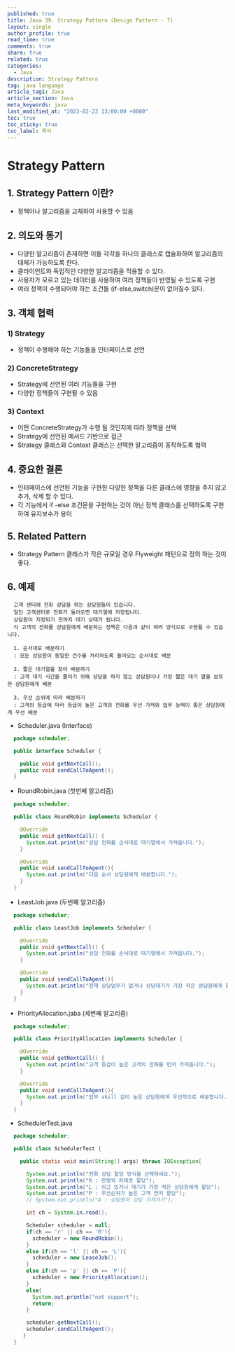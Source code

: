 ```yaml
---
published: true
title: Java 39. Strategy Pattern (Design Pattern - 7)
layout: single
author_profile: true
read_time: true
comments: true
share: true
related: true
categories:
  - Java
description: Strategy Pattern
tag: java language
article_tag1: Java
article_section: Java
meta_keywords: java
last_modified_at: "2023-02-22 13:00:00 +0800"
toc: true
toc_sticky: true
toc_label: 목차
---
```


# Strategy Pattern

## 1. Strategy Pattern 이란?

- 정책이나 알고리즘을 교체하여 사용할 수 있음

## 2. 의도와 동기

- 다양한 알고리즘이 존재하면 이들 각각을 하나의 클래스로 캡슐화하여 알고리즘의 대체가 가능하도록 한다.
- 클라이언트와 독립적인 다양한 알고리즘을 적용할 수 있다.
- 사용자가 모르고 있는 데이터를 사용하여 여러 정책들이 반영될 수 있도록 구현
- 여러 정책이 수행되어야 하는 조건들 (if-else,switch)문이 없어질수 있다.

## 3. 객체 협력

### 1) Strategy

- 정책이 수행해야 하는 기능들을 인터페이스로 선언

### 2) ConcreteStrategy

- Strategy에 선언된 여러 기능들을 구현
- 다양한 정책들이 구현될 수 있음

### 3) Context

- 어떤 ConcreteStrategy가 수행 될 것인지에 따라 정책을 선택
- Strategy에 선언된 메서드 기반으로 접근
- Strategy 클래스와 Context 클래스는 선택한 알고리즘이 동작하도록 협력

## 4. 중요한 결론

- 인터페이스에 선언된 기능을 구현한 다양한 정책을 다른 클래스에 영향을 주지 않고 추가, 삭제 할 수 있다.
- 각 기능에서 if -else 조건문을 구현하는 것이 아닌 정책 클래스를 선택하도록 구현하여 유지보수가 용이

## 5. Related Pattern

- Strategy Pattern 클래스가 작은 규모일 경우 Flyweight 패턴으로 정의 하는 것이 좋다.

## 6. 예제

```
  고객 센터에 전화 상담을 하는 상담원들이 있습니다.
  일단 고객센터로 전화가 들어오면 대기열에 저장됩니다.
  상담원이 지정되기 전까지 대기 상태가 됩니다.
  각 고객의 전화를 상담원에게 배분하는 정책은 다음과 같이 여러 방식으로 구현될 수 있습니다.

  1. 순서대로 배분하기
  : 모든 상담원이 동일한 건수를 처리하도록 들어오는 순서대로 배분

  2. 짧은 대기열을 찾아 배분하기
  : 고객 대기 시간을 줄이기 위해 상담을 하지 않는 상담원이나 가장 짧은 대기 열을 보유한 상담원에게 배분

  3. 우선 순위에 따라 배분하기
  : 고객의 등급에 따라 등급이 높은 고객의 전화를 우선 가져와 업무 능력이 좋은 상담원에게 우선 배분
```

- Scheduler.java (Interface)

```java
  package scheduler;

  public interface Scheduler {

    public void getNextCall();
    public void sendCallToAgent();
  }
```

- RoundRobin.java (첫번째 알고리즘)

```java
  package scheduler;

  public class RoundRobin implements Scheduler {

    @Override
    public void getNextCall() {
      System.out.println("상담 전화를 순서대로 대기열에서 가져옵니다.");
    }

    @Override
    public void sendCallToAgent(){
      System.out.println("다음 순서 상담원에게 배분합니다.");
    }
  }
```

- LeastJob.java (두번째 알고리즘)

```java
  package scheduler;

  public class LeastJob implements Scheduler {

    @Override
    public void getNextCall() {
      System.out.println("상담 전화를 순서대로 대기열에서 가져옵니다.");
    }

    @Override
    public void sendCallToAgent(){
      System.out.println("현재 상담업무가 없거나 상담대기가 가장 작은 상담원에게 할당합니다.");
    }
  }
```

- PriorityAllocation.jaba (세번째 알고리즘)

```java
  package scheduler;

  public class PriorityAllocation implements Scheduler {

    @Override
    public void getNextCall() {
      System.out.println("고객 등급이 높은 고객의 전화를 먼저 가져옵니다.");
    }

    @Override
    public void sendCallToAgent(){
      System.out.println("업무 skill 값이 높은 상담원에게 우선적으로 배분합니다.");
    }
  }
```

- SchedulerTest.java

```java
  package scheduler;

  public class SchedulerTest {

    public static void main(String[] args) throws IOException{

      System.out.println("전화 상담 할당 방식을 선택하세요.");
      System.out.println("R : 한명씩 차례로 할당");
      System.out.println("L : 쉬고 있거나 대기가 가장 적은 상담원에게 할당");
      System.out.println("P : 우선순위가 높은 고객 먼저 할당");
      // System.out.println("A : 상담원이 상담 가져가기");

      int ch = System.in.read();

      Scheduler scheduler = null;
      if(ch == 'r' || ch == 'R'){
        scheduler = new RoundRobin();
      }
      else if(ch == 'l' || ch == 'L'){
        scheduler = new LeaseJob();
      }
      else if(ch == 'p' || ch == 'P'){
        scheduler = new PriorityAllocation();
      }
      else{
        System.out.println("not support");
        return;
      }

      scheduler.getNextCall();
      scheduler.sendCallToAgent();
     }
  }
```
